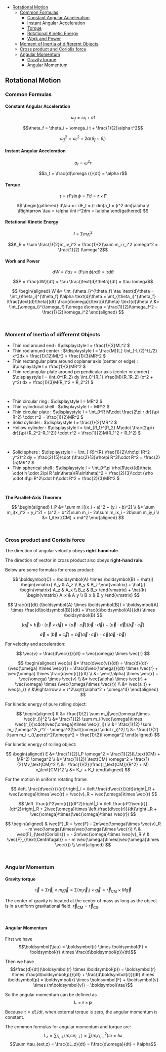 
- [Rotational Motion](#rotational-motion)
  - [Common Formulas](#common-formulas)
    - [Constant Angular Acceleration](#constant-angular-acceleration)
    - [Instant Angular Acceleration](#instant-angular-acceleration)
    - [Torque](#torque)
    - [Rotational Kinetic Energy](#rotational-kinetic-energy)
    - [Work and Power](#work-and-power)
  - [Moment of Inertia of differernt Objects](#moment-of-inertia-of-differernt-objects)
  - [Cross product and Coriolis force](#cross-product-and-coriolis-force)
  - [Angular Momentum](#angular-momentum)
    - [Gravity torque](#gravity-torque)
    - [Angular Momentum](#angular-momentum-1)







## Rotational Motion
### Common Formulas
#### Constant Angular Acceleration
$$\omega_f = \omega_i + \alpha t$$

$$\theta_f = \theta_i + \omega_i t + \frac{1}{2}\alpha t^2$$

$$\omega_f^2 = \omega_i^2 + 2\alpha (\theta_f - \theta_i)$$

#### Instant Angular Acceleration
$$a_r = \omega^2 r$$

$$a_t = \frac{d(\omega r)}{dt} = \alpha r$$

#### Torque
$$\tau = rF\sin\phi = Fd = \boldsymbol{r} \times \boldsymbol{F}$$

$$
\begin{gathered}
  d\tau = r dF_t = (r dm)a_t = (r^2 dm)\alpha \\
  \Rightarrow \tau = \alpha \int r^2dm = I\alpha
\end{gathered}
$$

#### Rotational Kinetic Energy
$$I = \sum m_i r_i^2$$

$$K_R = \sum \frac{1}{2}m_iv_i^2 = \frac{1}{2}\sum m_i  r_i^2 \omega^2 = \frac{1}{2} I\omega^2$$


#### Work and Power
$$dW = Fds = (F\sin\phi) r\text{d}\theta = \tau \text{d}\theta$$

$$P = \frac{dW}{dt} = \tau \frac{\text{d}\theta}{dt} = \tau \omega$$

$$
\begin{aligned} 
  W &= \int_{\theta_i}^{\theta_f} \tau \text{d}\theta = \int_{\theta_i}^{\theta_f} I\alpha \text{d}\theta = \int_{\theta_i}^{\theta_f} I\frac{\text{d}\theta}{dt} \frac{d\omega}{\text{d}\theta} \text{d}\theta \\
  &= \int_{\omega_i}^{\omega_f} I\omega d\omega = \frac{1}{2}I\omega_f^2 - \frac{1}{2}I\omega_i^2 
\end{aligned}
$$








<br>

### Moment of Inertia of differernt Objects
- Thin rod around end : $\displaystyle I = \frac{1}{3}ML^2 $
- Thin rod around center : $\displaystyle I = \frac{M}{L} \int_{-L/2}^{L/2} x^2dx = \frac{1}{12}ML^2 = \frac{1}{3}MR^2 $
- Thin rectangular plate around coplanar axis (center or edge) : $\displaystyle I = \frac{1}{3}MR^2 $
- Thin rectangular plate around perpendicular axis (center or corner) : $\displaystyle I = \int_0^{R_2} dy \int_0^{R_1} \frac{M}{R_1R_2} (x^2 + y^2) dx = \frac{1}{3}M(R_1^2 + R_2^2) $

<br>

- Thin circular ring : $\displaystyle I = MR^2 $
- Thin cylindrical shell : $\displaystyle I = MR^2 $
- Thin circular plate : $\displaystyle I = \int_0^R M\cdot \frac{2\pi r dr}{\pi R^2} \cdot r^2 = \frac{1}{2}MR^2 $
- Solid cylinder : $\displaystyle I = \frac{1}{2}MR^2 $
- Hollow cylinder : $\displaystyle I = \int_{R_1}^{R_2} M\cdot \frac{2\pi r dr}{\pi (R_2^2-R_1^2)} \cdot r^2 = \frac{1}{2}M(R_1^2 + R_1^2) $

<br>

- Solid sphere : $\displaystyle I = \int_{-R}^{R} \frac{1}{2}\rho\pi (R^2-y^2)^2 dy = \frac{2}{5}\cdot (\frac{2}{3}\rho\pi R^3)\cdot R^2 = \frac{2}{5}MR^2 $
- Thin spherical shell : $\displaystyle I = \int_0^\pi \rho(R\text{d}\theta \cdot h \cdot 2\pi R \sin\theta)(R\sin\theta)^2 = \frac{2}{3}\cdot (\rho \cdot 4\pi R^2\cdot h)\cdot R^2 = \frac{2}{3}MR^2 $

<br>

**The Parallel-Axis Theorem**

$$
\begin{aligned}
  I_P &= \sum m_i[(x_i - a)^2 + (y_i - b)^2] \\
  &= \sum m_i(x_i^2 + y_i^2) + (a^2 + b^2)\sum m_i - 2a\sum m_ix_i - 2b\sum m_iy_i \\
  &= I_\text{CM} + md^2
\end{aligned}
$$







<br>

### Cross product and Coriolis force
The direction of angular velocity obeys **right-hand rule**.

The direction of vector in cross product also obeys **right-hand rule**.

Below are some formulas for cross product:

$$
\boldsymbol{C} = \boldsymbol{A} \times \boldsymbol{B} = \hat{i}
\begin{vmatrix}
  A_y & A_z \\
  B_y & B_z
\end{vmatrix} + \hat{j}
\begin{vmatrix}
  A_z & A_x \\
  B_z & B_x
\end{vmatrix} + \hat{k}
\begin{vmatrix}
  A_x & A_y \\
  B_x & B_y
\end{vmatrix}
$$

$$
\frac{d}{dt} (\boldsymbol{A} \times \boldsymbol{B}) = \boldsymbol{A} \times \frac{d\boldsymbol{B}}{dt} + \frac{d\boldsymbol{A}}{dt} \times \boldsymbol{B}
$$

$$
(\vec{a}\times \vec{b})\cdot(\vec{c}\times \vec{d}) = (\vec{a}\cdot \vec{c})(\vec{b}\cdot \vec{d}) - (\vec{a}\cdot \vec{d})(\vec{b}\cdot \vec{c})
$$

$$
\vec{a}\times(\vec{b}\times \vec{c}) = \vec{b}(\vec{a}\cdot \vec{c}) - \vec{c}(\vec{a}\cdot \vec{b})
$$

For velocity and acceleration:

$$
\vec{v} = \frac{d\vec{r}}{dt} = \vec{\omega} \times \vec{r}
$$

$$
\begin{aligned}
  \vec{a} &= \frac{d\vec{v}}{dt} = \frac{d}{dt} (\vec{\omega} \times \vec{r}) = \frac{d\vec{\omega}}{dt} \times \vec{r} + \vec{\omega} \times \frac{d\vec{r}}{dt} \\
  &= \vec{\alpha} \times \vec{r} + \vec{\omega} \times \vec{v} \\
  &= \vec{\alpha} \times \vec{r} + \vec{\omega} \times (\vec{\omega}\times \vec{r}) \\
  &= \vec{a_t} + \vec{a_r} \\
  &\Rightarrow a = r^2\sqrt{\alpha^2 + \omega^4} 
\end{aligned}
$$

For kinetic energy of pure rolling object:

$$
\begin{aligned}
  K &= \frac{1}{2} \sum m_i|\vec{\omega}\times \vec{r_i}|^2 \\
  &= \frac{1}{2} \sum m_i(\vec{\omega}\times \vec{r_i})\cdot(\vec{\omega}\times \vec{r_i}) \\
  &= \frac{1}{2} \sum m_i[\omega^2r_i^2 - \omega^2(\hat{\omega} \cdot r_i)^2] \\
  &= \frac{1}{2} (\sum m_i r_{i,\perp}^2)\omega^2 = \frac{1}{2}I \omega^2
\end{aligned}
$$

For kinetic energy of rolling object:

$$
\begin{aligned}
E &= \frac{1}{2}I_P \omega^2 = \frac{1}{2}(I_\text{CM} + MR^2) \omega^2 \\
&= \frac{1}{2}I_\text{CM} \omega^2 + \frac{1}{2}Mv_\text{CM}^2 \\
&= \frac{1}{2}(\frac{I_\text{CM}}{R^2} + M) v_\text{CM}^2 \\
&= K_r + K_t
\end{aligned}
$$

For the motion in uniform rotating frame:

$$
\left. \frac{d\vec{r}}{dt}\right|_I = \left.\frac{d\vec{r}}{dt}\right|_R + \vec{\omega}\times \vec{r} = \vec{v}_R + \vec{\omega}\times \vec{r}
$$

$$
\left. \frac{d^2\vec{r}}{dt^2}\right|_I = \left.\frac{d^2\vec{r}}{dt^2}\right|_R + 2\vec{\omega}\times \left.\frac{d\vec{r}}{dt}\right|_R + \vec{\omega}\times(\vec{\omega}\times \vec{r})
$$

$$
\begin{aligned}
  & \vec{F}_R = \vec{F} - 2m\vec{\omega}\times \vec{v}_R - m \vec{\omega}\times(\vec{\omega}\times \vec{r}) \\
  & \vec{F}_{\text{Coriolis}} = - 2m\vec{\omega}\times \vec{v}_R \\
  & \vec{F}_{\text{Centrifugal}} = - m \vec{\omega}\times(\vec{\omega}\times \vec{r}) \\
\end{aligned}
$$








<br>

### Angular Momentum
#### Gravity torque
$$
\vec{\tau} = \sum\vec{r}_i \times m_i\vec{g} = \sum(m_i\vec{r}_i)\times \vec{g} = \vec{r}_\text{CM} \times M\vec{g}
$$

The center of gravity is located at the center of mass as long as the object is in a uniform gravitational field: $\vec{r}_\text{CM} = \vec{r}_{\text{CG}}$

<br>

#### Angular Momentum
First we have $$\boldsymbol{\tau} = \boldsymbol{r} \times \boldsymbol{F} = \boldsymbol{r} \times \frac{d\boldsymbol{p}}{dt}$$

Then we have $$\frac{d}{dt}(\boldsymbol{r} \times \boldsymbol{p}) = \boldsymbol{r} \times \frac{d\boldsymbol{p}}{dt} + \frac{d\boldsymbol{r}}{dt} \times \boldsymbol{p} = \boldsymbol{r} \times \boldsymbol{F} + \boldsymbol{v} \times (m\boldsymbol{v}) = \boldsymbol{\tau}$$

So the angular momentum can be defined as $$\boldsymbol{L} = \boldsymbol{r} \times \boldsymbol{p}$$

Because $\tau = dL/dt$, when external torque is zero, the angular momentum is constant.

The common formulas for angular momentum and torque are: $$L_z = \sum r_{i,\perp} (m_i \omega r_{i,\perp}) = \sum (m_ir_{i,\perp}^2)\omega = I\omega$$ $$\sum \tau_{ext,z} = \frac{dL_z}{dt} = I\frac{d\omega}{dt} = I\alpha$$




